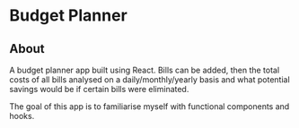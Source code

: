 # Budget Planner

## About

A budget planner app built using React.
Bills can be added, then the total costs of all bills analysed on a daily/monthly/yearly basis and what potential savings would be if certain bills were eliminated.

The goal of this app is to familiarise myself with functional components and hooks.
